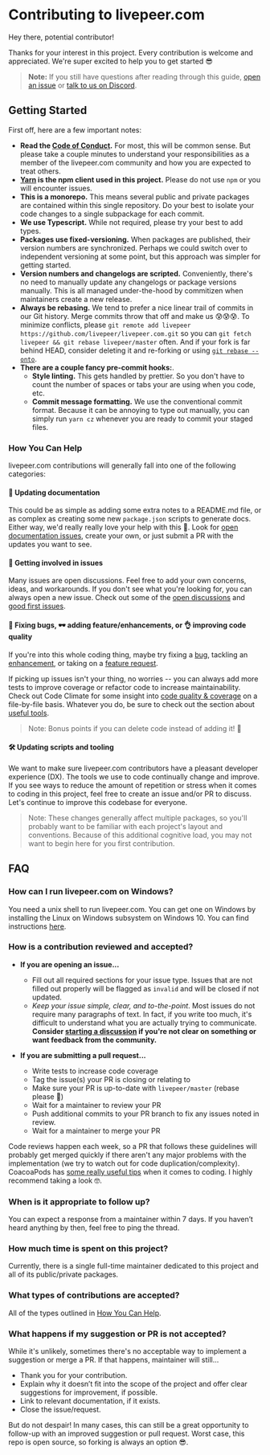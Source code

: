 # Contributing to livepeer.com

Hey there, potential contributor!

Thanks for your interest in this project. Every contribution is welcome and appreciated. We're super excited to help you to get started 😎

> **Note:** If you still have questions after reading through this guide, [open an issue](https://github.com/livepeer/livepeer.com/issues) or [talk to us on Discord](https://discordapp.com/invite/7wRSUGX).

## Getting Started

First off, here are a few important notes:

- **Read the [Code of Conduct](https://github.com/livepeer/livepeer.com/blob/master/CODE_OF_CONDUCT.md).** For most, this will be common sense. But please take a couple minutes to understand your responsibilities as a member of the livepeer.com community and how you are expected to treat others.
- **[Yarn](https://yarnpkg.com/en/) is the npm client used in this project.** Please do not use `npm` or you will encounter issues.
- **This is a monorepo.** This means several public and private packages are contained within this single repository. Do your best to isolate your code changes to a single subpackage for each commit.
- **We use Typescript.** While not required, please try your best to add types.
- **Packages use fixed-versioning.** When packages are published, their version numbers are synchronized. Perhaps we could switch over to independent versioning at some point, but this approach was simpler for getting started.
- **Version numbers and changelogs are scripted.** Conveniently, there's no need to manually update any changelogs or package versions manually. This is all managed under-the-hood by commitizen when maintainers create a new release.
- **Always be rebasing.** We tend to prefer a nice linear trail of commits in our Git history. Merge commits throw that off and make us 😰😰😰. To minimize conflicts, please `git remote add livepeer https://github.com/livepeer/livepeer.com.git` so you can `git fetch livepeer && git rebase livepeer/master` often. And if your fork is far behind HEAD, consider deleting it and re-forking or using [`git rebase --onto`](https://stackoverflow.com/a/29916361).
- **There are a couple fancy pre-commit hooks:**.
  - **Style linting.** This gets handled by prettier. So you don't have to count the number of spaces or tabs your are using when you code, etc.
  - **Commit message formatting.** We use the conventional commit format. Because it can be annoying to type out manually, you can simply run `yarn cz` whenever you are ready to commit your staged files.

### How You Can Help

livepeer.com contributions will generally fall into one of the following categories:

#### 📖 Updating documentation

This could be as simple as adding some extra notes to a README.md file, or as complex as creating some new `package.json` scripts to generate docs. Either way, we'd really really love your help with this 💖. Look for [open documentation issues](https://github.com/livepeer/livepeer.com/issues?q=is%3Aissue+is%3Aopen+label%3A%22%F0%9F%93%96+documentation%22), create your own, or just submit a PR with the updates you want to see.

#### 💬 Getting involved in issues

Many issues are open discussions. Feel free to add your own concerns, ideas, and workarounds. If you don't see what you're looking for, you can always open a new issue. Check out some of the [open discussions](https://github.com/livepeer/livepeer.com/issues?q=is%3Aissue+is%3Aopen+label%3A%22%F0%9F%92%AC+Discussion%22) and [good first issues](https://github.com/livepeer/livepeer.com/issues?q=is%3Aissue+is%3Aopen+label%3A%22%F0%9F%98%8B+good+first+issue%22).

#### 🐛 Fixing bugs, 🕶️ adding feature/enhancements, or 👌 improving code quality

If you're into this whole coding thing, maybe try fixing a [bug](https://github.com/livepeer/livepeer.com/issues?q=is%3Aissue+is%3Aopen+label%3A%22good+first+issue%22), tackling an [enhancement](https://github.com/livepeer/livepeer.com/issues?q=is%3Aissue+is%3Aopen+label%3A%22%E2%9E%95+enhancement%22), or taking on a [feature request](https://github.com/livepeer/livepeer.com/labels/%F0%9F%95%B6%20feature).

If picking up issues isn't your thing, no worries -- you can always add more tests to improve coverage or refactor code to increase maintainability. Check out Code Climate for some insight into [code quality & coverage](https://codeclimate.com/github/livepeer/livepeer.com/issues) on a file-by-file basis. Whatever you do, be sure to check out the section about [useful tools](#useful-tools).

> Note: Bonus points if you can delete code instead of adding it! 👾

#### 🛠️ Updating scripts and tooling

We want to make sure livepeer.com contributors have a pleasant developer experience (DX). The tools we use to code continually change and improve. If you see ways to reduce the amount of repetition or stress when it comes to coding in this project, feel free to create an issue and/or PR to discuss. Let's continue to improve this codebase for everyone.

> Note: These changes generally affect multiple packages, so you'll probably want to be familiar with each project's layout and conventions. Because of this additional cognitive load, you may not want to begin here for you first contribution.

## FAQ

### How can I run livepeer.com on Windows?

You need a unix shell to run livepeer.com. You can get one on Windows by installing the Linux on Windows subsystem on Windows 10. You can find instructions [here](https://docs.microsoft.com/en-us/windows/wsl/install-win10).

### How is a contribution reviewed and accepted?

- **If you are opening an issue...**

  - Fill out all required sections for your issue type. Issues that are not filled out properly will be flagged as `invalid` and will be closed if not updated.
  - _Keep your issue simple, clear, and to-the-point_. Most issues do not require many paragraphs of text. In fact, if you write too much, it's difficult to understand what you are actually trying to communicate. **Consider [starting a discussion](https://github.com/livepeer/livepeer.com/issues/new?template=Custom.md) if you're not clear on something or want feedback from the community.**

- **If you are submitting a pull request...**
  - Write tests to increase code coverage
  - Tag the issue(s) your PR is closing or relating to
  - Make sure your PR is up-to-date with `livepeer/master` (rebase please 🙏)
  - Wait for a maintainer to review your PR
  - Push additional commits to your PR branch to fix any issues noted in review.
  - Wait for a maintainer to merge your PR

Code reviews happen each week, so a PR that follows these guidelines will probably get merged quickly if there aren't any major problems with the implementation (we try to watch out for code duplication/complexity). CoacoaPods has [some really useful tips](https://github.com/CocoaPods/CocoaPods/wiki/Communication-&-Design-Rules#design-rules) when it comes to coding. I highly recommend taking a look 🤓.

### When is it appropriate to follow up?

You can expect a response from a maintainer within 7 days. If you haven’t heard anything by then, feel free to ping the thread.

### How much time is spent on this project?

Currently, there is a single full-time maintainer dedicated to this project and all of its public/private packages.

### What types of contributions are accepted?

All of the types outlined in [How You Can Help](#how-you-can-help).

### What happens if my suggestion or PR is not accepted?

While it's unlikely, sometimes there's no acceptable way to implement a suggestion or merge a PR. If that happens, maintainer will still...

- Thank you for your contribution.
- Explain why it doesn’t fit into the scope of the project and offer clear suggestions for improvement, if possible.
- Link to relevant documentation, if it exists.
- Close the issue/request.

But do not despair! In many cases, this can still be a great opportunity to follow-up with an improved suggestion or pull request. Worst case, this repo is open source, so forking is always an option 😎.
